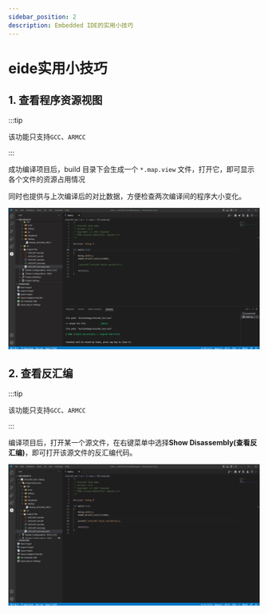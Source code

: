 ```yaml
---
sidebar_position: 2
description: Embedded IDE的实用小技巧
---
```


# eide实用小技巧

## 1. 查看程序资源视图

:::tip

该功能只支持`GCC`、`ARMCC`

:::

成功编译项目后，build 目录下会生成一个 `*.map.view` 文件，打开它，即可显示各个文件的资源占用情况

同时也提供与上次编译后的对比数据，方便检查两次编译间的程序大小变化。

![eide_show_map_view](img\eide_show_map_view.gif)



## 2. 查看反汇编

:::tip

该功能只支持`GCC`、`ARMCC`

:::

编译项目后，打开某一个源文件，在右键菜单中选择**Show Disassembly(查看反汇编)**，即可打开该源文件的反汇编代码。

![eide_show_disassembly](img\eide_show_disassembly.gif)
